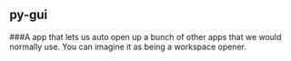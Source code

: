 ## py-gui
###A app that lets us auto open up a bunch of other apps that we would normally use. You can imagine it as being a workspace opener.
